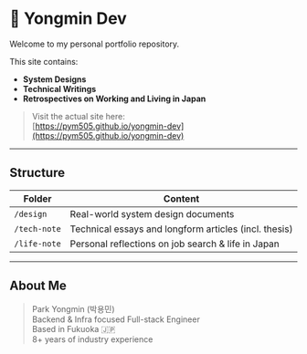 # 🧠 Yongmin Dev

Welcome to my personal portfolio repository.

This site contains:
-  **System Designs**  
-  **Technical Writings**  
-  **Retrospectives on Working and Living in Japan**

>  Visit the actual site here:  
>  [https://pym505.github.io/yongmin-dev](https://pym505.github.io/yongmin-dev)

---

## Structure

| Folder | Content |
|--------|---------|
| `/design` | Real-world system design documents |
| `/tech-note` | Technical essays and longform articles (incl. thesis) |
| `/life-note` | Personal reflections on job search & life in Japan |

---

##  About Me

> Park Yongmin (박용민)  
> Backend & Infra focused Full-stack Engineer  
> Based in Fukuoka 🇯🇵  
> 8+ years of industry experience  
